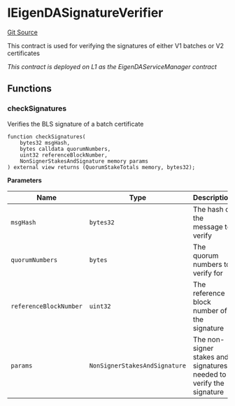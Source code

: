 # IEigenDASignatureVerifier
[Git Source](https://github.com/Layr-Labs/eigenda/blob/f0d0dc5708f7e00684e5f5d89ab0227171768419/src/interfaces/IEigenDASignatureVerifier.sol)

This contract is used for verifying the signatures of either V1 batches or V2 certificates

*This contract is deployed on L1 as the EigenDAServiceManager contract*


## Functions
### checkSignatures

Verifies the BLS signature of a batch certificate


```solidity
function checkSignatures(
    bytes32 msgHash,
    bytes calldata quorumNumbers,
    uint32 referenceBlockNumber,
    NonSignerStakesAndSignature memory params
) external view returns (QuorumStakeTotals memory, bytes32);
```
**Parameters**

|Name|Type|Description|
|----|----|-----------|
|`msgHash`|`bytes32`|The hash of the message to verify|
|`quorumNumbers`|`bytes`|The quorum numbers to verify for|
|`referenceBlockNumber`|`uint32`|The reference block number of the signature|
|`params`|`NonSignerStakesAndSignature`|The non-signer stakes and signatures needed to verify the signature|


